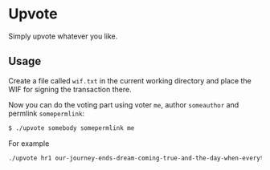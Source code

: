 # Upvote

Simply upvote whatever you like.

## Usage

Create a file called `wif.txt` in the current working directory
and place the WIF for signing the transaction there.

Now you can do the voting part using voter `me`, author `someauthor`
and permlink `somepermlink`:

```bash
$ ./upvote somebody somepermlink me
```

For example

```bash
./upvote hr1 our-journey-ends-dream-coming-true-and-the-day-when-everything-went-as-planned me
```
